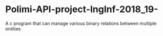 # Polimi-API-project-IngInf-2018_19-
A c program that can manage various binary relations between multiple entities
